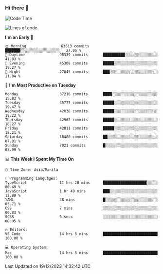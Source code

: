 ### Hi there 👋

<!--START_SECTION:waka-->
![Code Time](http://img.shields.io/badge/Code%20Time-4%2C645%20hrs%2052%20mins-blue)

![Lines of code](https://img.shields.io/badge/From%20Hello%20World%20I%27ve%20Written-104.2%20million%20lines%20of%20code-blue)

**I'm an Early 🐤** 

```text
🌞 Morning                63613 commits       ███████░░░░░░░░░░░░░░░░░░   27.06 % 
🌆 Daytime                98339 commits       ██████████░░░░░░░░░░░░░░░   41.83 % 
🌃 Evening                45308 commits       █████░░░░░░░░░░░░░░░░░░░░   19.27 % 
🌙 Night                  27845 commits       ███░░░░░░░░░░░░░░░░░░░░░░   11.84 % 
```
📅 **I'm Most Productive on Tuesday** 

```text
Monday                   37216 commits       ████░░░░░░░░░░░░░░░░░░░░░   15.83 % 
Tuesday                  45777 commits       █████░░░░░░░░░░░░░░░░░░░░   19.47 % 
Wednesday                42838 commits       █████░░░░░░░░░░░░░░░░░░░░   18.22 % 
Thursday                 42962 commits       █████░░░░░░░░░░░░░░░░░░░░   18.27 % 
Friday                   42811 commits       █████░░░░░░░░░░░░░░░░░░░░   18.21 % 
Saturday                 16480 commits       ██░░░░░░░░░░░░░░░░░░░░░░░   07.01 % 
Sunday                   7021 commits        █░░░░░░░░░░░░░░░░░░░░░░░░   02.99 % 
```


📊 **This Week I Spent My Time On** 

```text
🕑︎ Time Zone: Asia/Manila

💬 Programming Languages: 
TypeScript               11 hrs 20 mins      ████████████████████░░░░░   80.49 % 
JavaScript               1 hr 49 mins        ███░░░░░░░░░░░░░░░░░░░░░░   12.89 % 
YAML                     48 mins             █░░░░░░░░░░░░░░░░░░░░░░░░   05.71 % 
CSS                      7 mins              ░░░░░░░░░░░░░░░░░░░░░░░░░   00.83 % 
SCSS                     0 secs              ░░░░░░░░░░░░░░░░░░░░░░░░░   00.05 % 

🔥 Editors: 
VS Code                  14 hrs 5 mins       █████████████████████████   100.00 % 

💻 Operating System: 
Mac                      14 hrs 5 mins       █████████████████████████   100.00 % 
```


 Last Updated on 19/12/2023 14:32:42 UTC
<!--END_SECTION:waka-->


<!--
**rad182/rad182** is a ✨ _special_ ✨ repository because its `README.md` (this file) appears on your GitHub profile.

Here are some ideas to get you started:

- 🔭 I’m currently working on ...
- 🌱 I’m currently learning ...
- 👯 I’m looking to collaborate on ...
- 🤔 I’m looking for help with ...
- 💬 Ask me about ...
- 📫 How to reach me: ...
- 😄 Pronouns: ...
- ⚡ Fun fact: ...
-->
